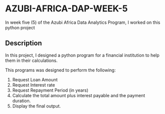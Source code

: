 # AZUBI-AFRICA-DAP-WEEK-5
In week five (5) of the Azubi Africa Data Analytics Program, I worked on this python project

## Description
In this project, I designed a python program for a financial institution to help them in their calculations.

This programs was designed to perform the following:
1. Request Loan Amount 
2. Request Interest rate
3. Request Repayment Period (in years)
4. Calculate the total amount plus interest payable and the payment duration.
5. Display the final output.
